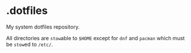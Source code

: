 # .dotfiles

My system dotfiles repository.

All directories are `stow`able to `$HOME` except for `dnf` and `pacman` which must be `stow`ed to `/etc/`.
